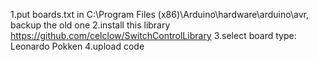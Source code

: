 1.put boards.txt in C:\Program Files (x86)\Arduino\hardware\arduino\avr, backup the old one
2.install this library https://github.com/celclow/SwitchControlLibrary
3.select board type: Leonardo Pokken
4.upload code 
